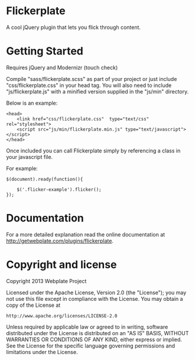 Flickerplate
=========

A cool jQuery plugin that lets you flick through content.


Getting Started
=========

Requires jQuery and Modernizr (touch check)

Compile "sass/flickerplate.scss" as part of your project or just include "css/flickerplate.css" in your head tag. You will also need to include "js/flickerplate.js" with a minified version supplied in the "js/min" directory.

Below is an example:

```
<head>
    <link href="css/flickerplate.css"  type="text/css" rel="stylesheet">
    <script src="js/min/flickerplate.min.js" type="text/javascript"></script>
</head>
```

Once included you can call Flickerplate simply by referencing a class in your javascript file.

For example:

```
$(document).ready(function(){
		
	$('.flicker-example').flicker();
});
```


Documentation
=========

For a more detailed explanation read the online documentation at http://getwebplate.com/plugins/flickerplate.


Copyright and license
=========

Copyright 2013 Webplate Project

Licensed under the Apache License, Version 2.0 (the "License");
you may not use this file except in compliance with the License.
You may obtain a copy of the License at

    http://www.apache.org/licenses/LICENSE-2.0

Unless required by applicable law or agreed to in writing, software
distributed under the License is distributed on an "AS IS" BASIS,
WITHOUT WARRANTIES OR CONDITIONS OF ANY KIND, either express or implied.
See the License for the specific language governing permissions and
limitations under the License.
